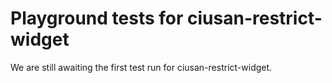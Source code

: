 # Playground tests for ciusan-restrict-widget
We are still awaiting the first test run for ciusan-restrict-widget.
